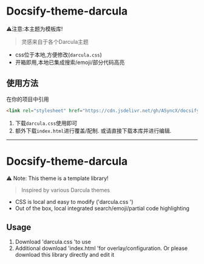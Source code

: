 # Docsify-theme-darcula
⚠️注意:本主题为模板库!

> 灵感来自于各个Darcula主题

* css位于本地,方便修改(`darcula.css`)
* 开箱即用,本地已集成搜索/emoji/部分代码高亮

## 使用方法
在你的项目中引用
```html
<link rel="stylesheet" href="https://cdn.jsdelivr.net/gh/A5yncX/docsify-theme-darcula@v1.0/darcula.css">
```
1. 下载`darcula.css`使用即可
2. 额外下载`index.html`进行覆盖/配制. 或请直接下载本库并进行编辑.

---

# Docsify-theme-darcula
⚠️ Note: This theme is a template library!
> Inspired by various Darcula themes
* CSS is local and easy to modify ('darcula.css ')
* Out of the box, local integrated search/emoji/partial code highlighting
## Usage
1. Download 'darcula.css 'to use
2. Additional download 'index.html 'for overlay/configuration. Or please download this library directly and edit it
